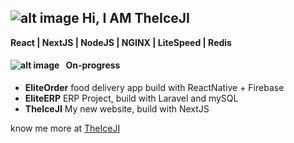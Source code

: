 ##  ![alt image](https://theiceji.com/wp-content/uploads/2020/06/Logo-IJN_Black_x.png.webp) Hi, I AM TheIceJI

**React | NextJS | NodeJS | NGINX | LiteSpeed | Redis**

#### ![alt image](https://img.icons8.com/small/16/000000/submit-progress.png) &nbsp; On-progress

- **EliteOrder** food delivery app build with ReactNative + Firebase
- **EliteERP** ERP Project, build with Laravel and mySQL
- **TheIceJI** My new website, build with NextJS

know me more at [TheIceJI](https://TheIceJI.com)
